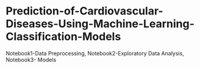 # Prediction-of-Cardiovascular-Diseases-Using-Machine-Learning-Classification-Models
Notebook1-Data Preprocessing,
Notebook2-Exploratory Data Analysis,
Notebook3- Models
